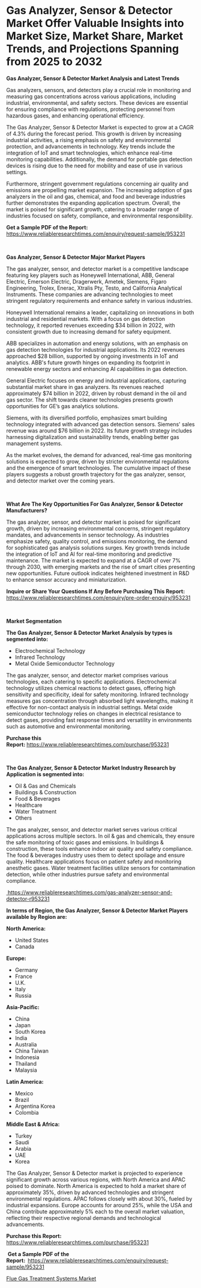 <p><h1>Gas Analyzer, Sensor & Detector Market Offer Valuable Insights into Market Size, Market Share, Market Trends, and Projections Spanning from 2025 to 2032</h1></p><p><strong>Gas Analyzer, Sensor & Detector Market Analysis and Latest Trends</strong></p>
<p><p>Gas analyzers, sensors, and detectors play a crucial role in monitoring and measuring gas concentrations across various applications, including industrial, environmental, and safety sectors. These devices are essential for ensuring compliance with regulations, protecting personnel from hazardous gases, and enhancing operational efficiency.</p><p>The Gas Analyzer, Sensor & Detector Market is expected to grow at a CAGR of 4.3% during the forecast period. This growth is driven by increasing industrial activities, a rising emphasis on safety and environmental protection, and advancements in technology. Key trends include the integration of IoT and smart technologies, which enhance real-time monitoring capabilities. Additionally, the demand for portable gas detection devices is rising due to the need for mobility and ease of use in various settings.</p><p>Furthermore, stringent government regulations concerning air quality and emissions are propelling market expansion. The increasing adoption of gas analyzers in the oil and gas, chemical, and food and beverage industries further demonstrates the expanding application spectrum. Overall, the market is poised for significant growth, catering to a broader range of industries focused on safety, compliance, and environmental responsibility.</p></p>
<p><strong>Get a Sample PDF of the Report:&nbsp;</strong> <a href="https://www.reliableresearchtimes.com/enquiry/request-sample/953231?utm_campaign=2204&utm_medium=2&utm_source=Github&utm_content=ia&utm_term=23022025&utm_id=gas-analyzer-sensor-detector">https://www.reliableresearchtimes.com/enquiry/request-sample/953231</a></p>
<p>&nbsp;</p>
<p><strong>Gas Analyzer, Sensor & Detector Major Market Players</strong></p>
<p><p>The gas analyzer, sensor, and detector market is a competitive landscape featuring key players such as Honeywell International, ABB, General Electric, Emerson Electric, Dragerwerk, Ametek, Siemens, Figaro Engineering, Trolex, Enerac, Xtralis Pty, Testo, and California Analytical Instruments. These companies are advancing technologies to meet stringent regulatory requirements and enhance safety in various industries.</p><p>Honeywell International remains a leader, capitalizing on innovations in both industrial and residential markets. With a focus on gas detection technology, it reported revenues exceeding $34 billion in 2022, with consistent growth due to increasing demand for safety equipment.</p><p>ABB specializes in automation and energy solutions, with an emphasis on gas detection technologies for industrial applications. Its 2022 revenues approached $28 billion, supported by ongoing investments in IoT and analytics. ABB's future growth hinges on expanding its footprint in renewable energy sectors and enhancing AI capabilities in gas detection.</p><p>General Electric focuses on energy and industrial applications, capturing substantial market share in gas analyzers. Its revenues reached approximately $74 billion in 2022, driven by robust demand in the oil and gas sector. The shift towards cleaner technologies presents growth opportunities for GE’s gas analytics solutions.</p><p>Siemens, with its diversified portfolio, emphasizes smart building technology integrated with advanced gas detection sensors. Siemens' sales revenue was around $76 billion in 2022. Its future growth strategy includes harnessing digitalization and sustainability trends, enabling better gas management systems.</p><p>As the market evolves, the demand for advanced, real-time gas monitoring solutions is expected to grow, driven by stricter environmental regulations and the emergence of smart technologies. The cumulative impact of these players suggests a robust growth trajectory for the gas analyzer, sensor, and detector market over the coming years.</p></p>
<p>&nbsp;</p>
<p><strong>What Are The Key Opportunities For Gas Analyzer, Sensor & Detector Manufacturers?</strong></p>
<p><p>The gas analyzer, sensor, and detector market is poised for significant growth, driven by increasing environmental concerns, stringent regulatory mandates, and advancements in sensor technology. As industries emphasize safety, quality control, and emissions monitoring, the demand for sophisticated gas analysis solutions surges. Key growth trends include the integration of IoT and AI for real-time monitoring and predictive maintenance. The market is expected to expand at a CAGR of over 7% through 2030, with emerging markets and the rise of smart cities presenting new opportunities. Future outlook indicates heightened investment in R&D to enhance sensor accuracy and miniaturization.</p></p>
<p><strong>Inquire or Share Your Questions If Any Before Purchasing This Report:</strong> <a href="https://www.reliableresearchtimes.com/enquiry/pre-order-enquiry/953231?utm_campaign=2204&utm_medium=2&utm_source=Github&utm_content=ia&utm_term=23022025&utm_id=gas-analyzer-sensor-detector">https://www.reliableresearchtimes.com/enquiry/pre-order-enquiry/953231</a></p>
<p>&nbsp;</p>
<p><strong>Market Segmentation</strong></p>
<p><strong>The Gas Analyzer, Sensor & Detector Market Analysis by types is segmented into:</strong></p>
<p><ul><li>Electrochemical Technology</li><li>Infrared Technology</li><li>Metal Oxide Semiconductor Technology</li></ul></p>
<p><p>The gas analyzer, sensor, and detector market comprises various technologies, each catering to specific applications. Electrochemical technology utilizes chemical reactions to detect gases, offering high sensitivity and specificity, ideal for safety monitoring. Infrared technology measures gas concentration through absorbed light wavelengths, making it effective for non-contact analysis in industrial settings. Metal oxide semiconductor technology relies on changes in electrical resistance to detect gases, providing fast response times and versatility in environments such as automotive and environmental monitoring.</p></p>
<p><strong>Purchase this Report:&nbsp;</strong><a href="https://www.reliableresearchtimes.com/purchase/953231?utm_campaign=2204&utm_medium=2&utm_source=Github&utm_content=ia&utm_term=23022025&utm_id=gas-analyzer-sensor-detector">https://www.reliableresearchtimes.com/purchase/953231</a></p>
<p>&nbsp;</p>
<p><strong>The Gas Analyzer, Sensor & Detector Market Industry Research by Application is segmented into:</strong></p>
<p><ul><li>Oil & Gas and Chemicals</li><li>Buildings & Construction</li><li>Food & Beverages</li><li>Healthcare</li><li>Water Treatment</li><li>Others</li></ul></p>
<p><p>The gas analyzer, sensor, and detector market serves various critical applications across multiple sectors. In oil & gas and chemicals, they ensure the safe monitoring of toxic gases and emissions. In buildings & construction, these tools enhance indoor air quality and safety compliance. The food & beverages industry uses them to detect spoilage and ensure quality. Healthcare applications focus on patient safety and monitoring anesthetic gases. Water treatment facilities utilize sensors for contamination detection, while other industries pursue safety and environmental compliance.</p></p>
<p><a href="https://www.reliableresearchtimes.com/gas-analyzer-sensor-and-detector-r953231?utm_campaign=2204&utm_medium=2&utm_source=Github&utm_content=ia&utm_term=23022025&utm_id=gas-analyzer-sensor-detector">&nbsp;https://www.reliableresearchtimes.com/gas-analyzer-sensor-and-detector-r953231</a></p>
<p><strong>In terms of Region, the Gas Analyzer, Sensor & Detector Market Players available by Region are:</strong></p>
<p>
    <p> <strong> North America: </strong>
        <ul>
            <li>United States</li>
            <li>Canada</li>
        </ul>
        </p> 
    <p> <strong> Europe: </strong>
        <ul>
            <li>Germany</li>
            <li>France</li>
            <li>U.K.</li>
            <li>Italy</li>
            <li>Russia</li>
        </ul>
        </p> 
    <p> <strong> Asia-Pacific: </strong>
        <ul>
            <li>China</li>
            <li>Japan</li>
            <li>South Korea</li>
            <li>India</li>
            <li>Australia</li>
            <li>China Taiwan</li>
            <li>Indonesia</li>
            <li>Thailand</li>
            <li>Malaysia</li>
        </ul>
        </p> 
    <p> <strong> Latin America: </strong>
        <ul>
            <li>Mexico</li>
            <li>Brazil</li>
            <li>Argentina Korea</li>
            <li>Colombia</li>
        </ul>
        </p> 
    <p> <strong> Middle East & Africa: </strong>
        <ul>
            <li>Turkey</li>
            <li>Saudi</li>
            <li>Arabia</li>
            <li>UAE</li>
            <li>Korea</li>
        </ul>
    </p>
    </p>
<p><p>The Gas Analyzer, Sensor & Detector market is projected to experience significant growth across various regions, with North America and APAC poised to dominate. North America is expected to hold a market share of approximately 35%, driven by advanced technologies and stringent environmental regulations. APAC follows closely with about 30%, fueled by industrial expansions. Europe accounts for around 25%, while the USA and China contribute approximately 5% each to the overall market valuation, reflecting their respective regional demands and technological advancements.</p></p>
<p><strong>Purchase this Report: </strong><a href="https://www.reliableresearchtimes.com/purchase/953231?utm_campaign=2204&utm_medium=2&utm_source=Github&utm_content=ia&utm_term=23022025&utm_id=gas-analyzer-sensor-detector">https://www.reliableresearchtimes.com/purchase/953231</a></p>
<p>&nbsp;<strong>Get a Sample PDF of the Report:&nbsp;&nbsp;</strong><a href="https://www.reliableresearchtimes.com/enquiry/request-sample/953231?utm_campaign=2204&utm_medium=2&utm_source=Github&utm_content=ia&utm_term=23022025&utm_id=gas-analyzer-sensor-detector">https://www.reliableresearchtimes.com/enquiry/request-sample/953231</a></p>
<p><strong></strong></p>
<p><p><a href="https://github.com/tambraunrue691969/Market-Research-Report-List-1/blob/main/flue-gas-treatment-systems-market.md?utm_campaign=2204&utm_medium=2&utm_source=Github&utm_content=ia&utm_term=23022025&utm_id=gas-analyzer-sensor-detector">Flue Gas Treatment Systems Market</a></p></p>
